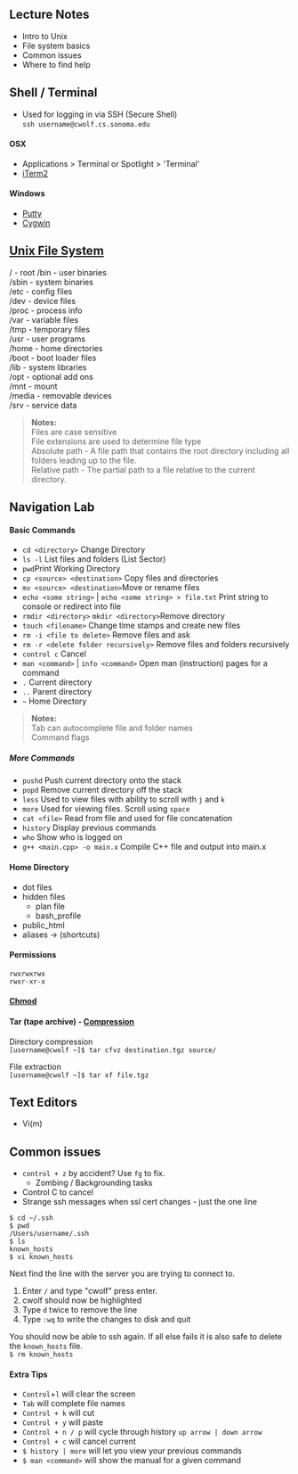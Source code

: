 ## Lecture Notes
* Intro to Unix
* File system basics
* Common issues
* Where to find help
	
## Shell / Terminal

* Used for logging in via SSH (Secure Shell)  
`ssh username@cwolf.cs.sonoma.edu`

#### OSX

* Applications > Terminal or Spotlight > 'Terminal'
* [iTerm2](http://www.iterm2.com/)

#### Windows

* [Putty](http://www.chiark.greenend.org.uk/~sgtatham/putty/download.html)
* [Cygwin](http://www.cygwin.com/)

## [Unix File System](http://www.thegeekstuff.com/2010/09/linux-file-system-structure/)

/   - root
/bin - user binaries  
/sbin - system binaries  
/etc - config files  
/dev - device files  
/proc - process info  
/var - variable files  
/tmp - temporary files  
/usr - user programs  
/home - home directories  
/boot - boot loader files  
/lib - system libraries  
/opt - optional add ons  
/mnt - mount  
/media - removable devices  
/srv - service data  

> __Notes:__  
> Files are case sensitive   
> File extensions are used to determine file type  
> Absolute path - A file path that contains the root directory including all folders leading up to the file.  
> Relative path - The partial path to a file relative to the current directory.  

## Navigation Lab

#### Basic Commands
* `cd <directory>` Change Directory
* `ls -l` List files and folders (List Sector)
* `pwd`Print Working Directory
* `cp <source> <destination>` Copy files and directories
* `mv <source> <destination>`Move or rename files
* `echo <some string>` | `echo <some string> > file.txt` Print string to console or redirect into file
* `rmdir <directory>` `mkdir <directory>`Remove directory
* `touch <filename>` Change time stamps and create new files
* `rm -i <file to delete>` Remove files and ask
* `rm -r <delete folder recursively>` Remove files and folders recursively
* `control c` Cancel
* `man <command>` | `info <command>` Open man (instruction) pages for a command
* `.` Current directory
* `..` Parent directory
* `~` Home Directory

> __Notes:__  
> Tab can autocomplete file and folder names  
> Command flags

##### More Commands
* `pushd` Push current directory onto the stack
* `popd` Remove current directory off the stack
* `less` Used to view files with ability to scroll with `j` and `k`
* `more` Used for viewing files. Scroll using `space`
* `cat <file>` Read from file and used for file concatenation 
* `history` Display previous commands
* `who` Show who is logged on
* `g++ <main.cpp> -o main.x` Compile C++ file and output into main.x

#### Home Directory
* dot files
* hidden files
	* plan file
	* bash_profile
* public_html
* aliases -> (shortcuts)

#### Permissions
`rwxrwxrwx`  
`rwxr-xr-x`

#### [Chmod](http://www.thegeekstuff.com/2010/06/chmod-command-examples/)

#### Tar (tape archive) - [Compression](http://xkcd.com/1168/)
Directory compression  
`[username@cwolf ~]$ tar cfvz destination.tgz source/`

File extraction  
`[username@cwolf ~]$ tar xf file.tgz`

## Text Editors
* Vi(m)

## Common issues
* `control + z` by accident? Use `fg` to fix.
    * Zombing / Backgrounding tasks
* Control C to cancel
* Strange ssh messages when ssl cert changes - just the one line

``` 
$ cd ~/.ssh
$ pwd
/Users/username/.ssh
$ ls
known_hosts
$ vi known_hosts
```
Next find the line with the server you are trying to connect to.

1. Enter `/` and type "cwolf" press enter.
2. cwolf should now be highlighted
3. Type `d` twice to remove the line
4. Type `:wq` to write the changes to disk and quit

You should now be able to ssh again. If all else fails it is also safe to delete the `known_hosts` file.  
`$ rm known_hosts`

#### Extra Tips
* `Control`+`l` will clear the screen
* `Tab` will complete file names
* `Control + k` will cut
* `Control + y` will paste
* `Control + n / p` will cycle through history `up arrow | down arrow`
* `Control + c` will cancel current
* `$ history | more` will let you view your previous commands
* `$ man <command>` will show the manual for a given command


